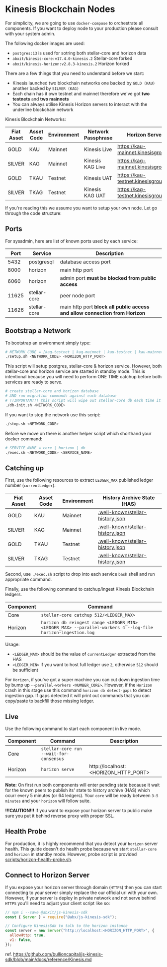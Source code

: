 # Kinesis Blockchain Nodes

For simplicity, we are going to use `docker-compose` to orchestrate all components. If you want to deploy node to your production please consult with your system admin.

The following docker images are used:

- `postgres:13` is used for sotring both stellar-core and horizon data
- `abxit/kinesis-core:v17.4.0-kinesis.2` Stellar-core forked
- `abxit/kinesis-horizon:v2.8.3-kinesis.2` Horizon forked

There are a few things that you need to understand before we start:

- Kinesis launched two blockchain networks one backed by `GOLD (KAU)` another backed by `SILVER (KAG)`
- Each chain has it own testnet and mainnet therefore we've got **two testnets** and **two mainnets**
- You can always utilise Kinesis Horizon servers to interact with the underline blockchain network

Kinesis Blockchain Networks:

| Fiat Asset | Asset Code | Environment | Network Passphrase | Horizon Server                      |
| ---------- | ---------- | ----------- | ------------------ | ----------------------------------- |
| GOLD       | KAU        | Mainnet     | Kinesis Live       | https://kau-mainnet.kinesisgroup.io |
| SILVER     | KAG        | Mainnet     | Kinesis KAG Live   | https://kag-mainnet.kinesisgroup.io |
| GOLD       | TKAU       | Testnet     | Kinesis UAT        | https://kau-testnet.kinesisgroup.io |
| SILVER     | TKAG       | Testnet     | Kinesis KAG UAT    | https://kag-testnet.kinesisgroup.io |

If you're reading this we assume you want to setup your own node. Let go through the code structure:

## Ports

For sysadmin, here are list of known ports used by each service:

| Port  | Service      | Description                                                                  |
| ----- | ------------ | ---------------------------------------------------------------------------- |
| 5432  | postgresql   | database access port                                                         |
| 8000  | horizon      | main http port                                                               |
| 6060  | horizon      | admin port **must be blocked from public access**                            |
| 11625 | stellar-core | peer node port                                                               |
| 11626 | stellar-core | main http port **block all public access and allow connection from Horizon** |

## Bootstrap a Network

To bootstrap an environment simply type:

```bash
# NETWORK_CODE = [kag-testnet | kag-mainnet | kau-testnet | kau-mainnet]
./setup.sh <NETWORK_CODE> <HORIZON_HTTP_PORT>
```

This script will setup postgres, stellar-core & horizon service. However, both stellar-core and horizon service are started in standby mode.
This is intentional because you will need to perform ONE TIME catchup before both services are ready to serve.

```bash
# create stellar-core and horizon database
# AND run migration commands against each database
# !!IMPORTANT!! this script will wipe out stellar-core db each time it runs.
./db-init.sh <NETWORK_CODE>
```

If you want to stop the network use this script:

```bash
./stop.sh <NETWORK_CODE>
```

Before we move on there is another helper script which shorthand your docker command:

```bash
# SERVICE_NAME = core | horizon | db
./exec.sh <NETWORK_CODE> <SERVICE_NAME>
```

## Catching up

First, use the following resources to extract `LEDGER_MAX` published ledger number (`currentLedger`):

| Fiat Asset | Asset Code | Environment | History Archive State (HAS)                                                                                             |
| ---------- | ---------- | ----------- | ----------------------------------------------------------------------------------------------------------------------- |
| GOLD       | KAU        | Mainnet     | [.well-known/stellar-history.json](https://kau-mainnet-arch-syd-node1.kinesisgroup.io/.well-known/stellar-history.json) |
| SILVER     | KAG        | Mainnet     | [.well-known/stellar-history.json](https://kag-mainnet-arch-syd-node1.kinesisgroup.io/.well-known/stellar-history.json) |
| GOLD       | TKAU       | Testnet     | [.well-known/stellar-history.json](https://kau-testnet-arch-syd-node1.kinesisgroup.io/.well-known/stellar-history.json) |
| SILVER     | TKAG       | Testnet     | [.well-known/stellar-history.json](https://kag-testnet-arch-syd-node1.kinesisgroup.io/.well-known/stellar-history.json) |

Second, use `./exec.sh` script to drop into each service `bash` shell and run appropriate command.

Finally, use the following command to catchup/ingest Kinesis Blockchain ledgers.

| Component | Command                                                                                                     |
| --------- | ----------------------------------------------------------------------------------------------------------- |
| Core      | `stellar-core catchup 512/<LEDGER_MAX>`                                                                     |
| Horizon   | `horizon db reingest range <LEDGER_MIN> <LEDGER_MAX> --parallel-workers 4 --log-file horizon-ingestion.log` |

Usage:

- `<LEDGER_MAX>` should be the value of `currentLedger` extracted from the HAS
- `<LEDGER_MIN>` if you want to host full ledger use `2`, otherwise `512` should be sufficient

For `Horizon`, if you've got a super machine you can cut down ingestion time by bump up `--parallel-workers <NUMBER_CORE>`. However, if the `Horizon` crash in this stage use this command `horizon db detect-gaps` to detect ingestion gap. If gaps detected it will print out commands that you can copy/paste to backfill those missing ledger.

## Live

Use the following command to start each component in live mode.

| Component | Command                                 | Description                          |
| --------- | --------------------------------------- | ------------------------------------ |
| Core      | `stellar-core run --wait-for-consensus` |                                      |
| Horizon   | `horizon serve`                         | http://localhost:<HORIZON_HTTP_PORT> |

**Note:** On first run both components will enter pending state because it wait for the known peers to publish its' state to history archive (HAS) which ocurr every 5 minutes (or 64 ledgers).
Your `core` will be ready between `3-5 minutes` and your `horizon` will follow suite.

**!!!CAUTION!!!** If you want to expose your horizon server to public make sure you put it behind reverse proxy with proper SSL.

## Health Probe

For production, it is highly recommend that you detect your `horizon` server health. This guide doesn't do health probe because we start `stellar-core` and `horizon` in standby mode. However, probe script is provided [scripts/horizon-health-probe.sh](./scripts/horizon-health-probe.sh).

## Connect to Horizon Server

If you expose your horizon server through domain (`HTTPS`) then you can start connecting to your server simply replace the our official url with your own. However, if your server is deploy in private network and not serve behind `HTTPS` you'll need to adjust your client script like so:

```javascript
// npm i --save @abxit/js-kinesis-sdk
const { Server } = require("@abx/js-kinesis-sdk");

// Configure KinesisSdk to talk to the horizon instance
const server = new Server("http://localhost:<HORIZON_HTTP_PORT>", {
  allowHttp: true,
  v1: false,
});
```

ref. https://github.com/bullioncapital/js-kinesis-sdk/blob/main/docs/reference/Kinesis.md
